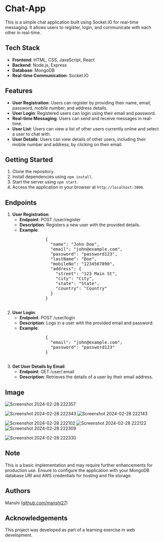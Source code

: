 
<h1>Chat-App</h1>

<p>This is a simple chat application built using Socket.IO for real-time messaging. It allows users to register, login, and communicate with each other in real-time.</p>

<h2>Tech Stack</h2>
<ul>
  <li><strong>Frontend</strong>: HTML, CSS, JavaScript, React</li>
  <li><strong>Backend</strong>: Node.js, Express</li>
  <li><strong>Database</strong>: MongoDB</li>
  <li><strong>Real-time Communication</strong>: Socket.IO</li>
</ul>

<h2>Features</h2>
<ul>
  <li><strong>User Registration</strong>: Users can register by providing their name, email, password, mobile number, and address details.</li>
  <li><strong>User Login</strong>: Registered users can login using their email and password.</li>
  <li><strong>Real-time Messaging</strong>: Users can send and receive messages in real-time.</li>
  <li><strong>User List</strong>: Users can view a list of other users currently online and select a user to chat with.</li>
  <li><strong>User Details</strong>: Users can view details of other users, including their mobile number and address, by clicking on their email.</li>
</ul>

<h2>Getting Started</h2>
<ol>
  <li>Clone the repository.</li>
  <li>Install dependencies using <code>npm install</code>.</li>
  <li>Start the server using <code>npm start</code>.</li>
  <li>Access the application in your browser at <code>http://localhost:3000</code>.</li>
</ol>

<h2>Endpoints</h2>
<ol>
  <li>
    <strong>User Registration</strong>:
    <ul>
      <li><strong>Endpoint</strong>: POST /user/register</li>
      <li><strong>Description</strong>: Registers a new user with the provided details.</li>
      <li><strong>Example</strong>:<br>
        <pre>
          {
            "name": "John Doe",
            "email": "john@example.com",
            "password": "password123",
            "lastName": "Doe",
            "mobileNo": "1234567890",
            "address": {
              "street": "123 Main St",
              "city": "City",
              "state": "State",
              "country": "Country"
            }
          }
        </pre>
      </li>
    </ul>
  </li>
  <li>
    <strong>User Login</strong>:
    <ul>
      <li><strong>Endpoint</strong>: POST /user/login</li>
      <li><strong>Description</strong>: Logs in a user with the provided email and password.</li>
      <li><strong>Example</strong>:<br>
        <pre>
          {
            "email": "john@example.com",
            "password": "password123"
          }
        </pre>
      </li>
    </ul>
  </li>
  <li>
    <strong>Get User Details by Email</strong>:
    <ul>
      <li><strong>Endpoint</strong>: GET /user/:email</li>
      <li><strong>Description</strong>: Retrieves the details of a user by their email address.</li>
    </ul>
  </li>
</ol>
<h2>Image</h2>




![Screenshot 2024-02-28 222357](https://github.com/manshikumari12/chat-app-/assets/119393324/a89f2fa5-48a8-4d2d-a4be-85018f597f24)

![Screenshot 2024-02-28 222343](https://github.com/manshikumari12/chat-app-/assets/119393324/c2538c1e-4edd-4340-9247-6edb3c7f6699)
![Screenshot 2024-02-28 222143](https://github.com/manshikumari12/chat-app-/assets/119393324/09c6ff9a-2ad8-4746-b8d4-4e8c93762558)

![Screenshot 2024-02-28 222102](https://github.com/manshikumari12/chat-app-/assets/119393324/e5dd1bb6-1d93-4848-a877-b0bf248513f9)
![Screenshot 2024-02-28 222122](https://github.com/manshikumari12/chat-app-/assets/119393324/5a588b8b-fc0e-4c67-8a04-faabaa7289f1)
![Screenshot 2024-02-28 222309](https://github.com/manshikumari12/chat-app-/assets/119393324/1cd50b98-114d-4af8-a6c4-63cd83e29b7a)

![Screenshot 2024-02-28 222330](https://github.com/manshikumari12/chat-app-/assets/119393324/c3bddfc7-73a0-4533-b378-d1745d4d9375)


<h2>Note</h2>

<p>This is a basic implementation and may require further enhancements for production use. Ensure to configure the application with your MongoDB database URI and AWS credentials for hosting and file storage.</p>

<h2>Authors</h2>
<p>Manshi (<a href="[https://github.com/manshikumari12](https://github.com/manshikumari12)">github.com/manshi27</a>)</p>

<h2>Acknowledgements</h2>
<p>This project was developed as part of a learning exercise in web development.</p>

